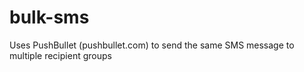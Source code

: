 # bulk-sms
Uses PushBullet (pushbullet.com) to send the same SMS message to multiple recipient groups

